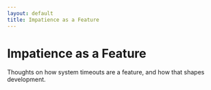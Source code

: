 ```yaml
---
layout: default
title: Impatience as a Feature
---
```


# Impatience as a Feature

Thoughts on how system timeouts are a feature, and how that shapes development.
